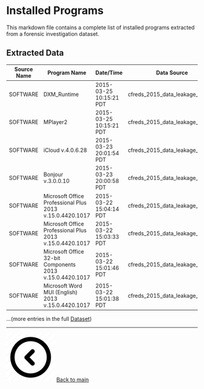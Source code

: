 # Installed Programs

This markdown file contains a complete list of installed programs extracted from a forensic investigation dataset.

## Extracted Data

| Source Name | Program Name | Date/Time | Data Source |
|-------------|-------------|-----------|-------------|
| SOFTWARE | DXM_Runtime | 2015-03-25 10:15:21 PDT | cfreds_2015_data_leakage_pc.E01 |
| SOFTWARE | MPlayer2 | 2015-03-25 10:15:21 PDT | cfreds_2015_data_leakage_pc.E01 |
| SOFTWARE | iCloud v.4.0.6.28 | 2015-03-23 20:01:54 PDT | cfreds_2015_data_leakage_pc.E01 |
| SOFTWARE | Bonjour v.3.0.0.10 | 2015-03-23 20:00:58 PDT | cfreds_2015_data_leakage_pc.E01 |
| SOFTWARE | Microsoft Office Professional Plus 2013 v.15.0.4420.1017 | 2015-03-22 15:04:14 PDT | cfreds_2015_data_leakage_pc.E01 |
| SOFTWARE | Microsoft Office Professional Plus 2013 v.15.0.4420.1017 | 2015-03-22 15:03:33 PDT | cfreds_2015_data_leakage_pc.E01 |
| SOFTWARE | Microsoft Office 32-bit Components 2013 v.15.0.4420.1017 | 2015-03-22 15:01:46 PDT | cfreds_2015_data_leakage_pc.E01 |
| SOFTWARE | Microsoft Word MUI (English) 2013 v.15.0.4420.1017 | 2015-03-22 15:01:38 PDT | cfreds_2015_data_leakage_pc.E01 |

...(more entries in the full [Dataset](/dataset/InstalledPrograms.csv))



---
[![Back to main](/img/BackBtn.png)](/README.md)
[Back to main](/README.md)